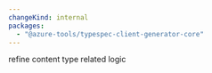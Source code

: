 ```yaml
---
changeKind: internal
packages:
  - "@azure-tools/typespec-client-generator-core"
---
```


refine content type related logic
